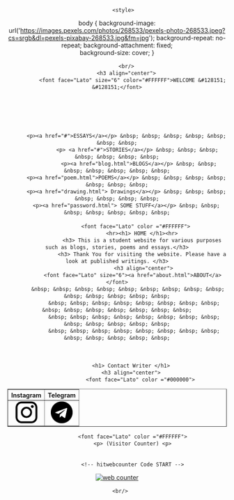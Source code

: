 <html lang="en">
<head>

        <style>
body {
  background-image: url('https://images.pexels.com/photos/268533/pexels-photo-268533.jpeg?cs=srgb&dl=pexels-pixabay-268533.jpg&fm=jpg');
  background-repeat: no-repeat;
  background-attachment: fixed;  
  background-size: cover;
}

</style>
	
</head>

   

<body background="https://images.pexels.com/photos/268533/pexels-photo-268533.jpeg?cs=srgb&dl=pexels-pixabay-268533.jpg&fm=jpg" align="center" >
  
          <br/>
          <h3 align="center">
              <font face="Lato" size="6" color="#FFFFFF">WELCOME &#128151; &#128151;</font>
		   


              
                  
                  
		  <p><a href="#">ESSAYS</a></p> &nbsp; &nbsp; &nbsp; &nbsp; &nbsp; &nbsp; &nbsp;
                 <p> <a href="#">STORIES</a></p> &nbsp; &nbsp; &nbsp; &nbsp; &nbsp; &nbsp; &nbsp;
                  <p><a href="blog.html">BLOGS</a></p> &nbsp; &nbsp; &nbsp; &nbsp; &nbsp; &nbsp; &nbsp;
		  <p><a href="poem.html">POEMS</a></p> &nbsp; &nbsp; &nbsp; &nbsp; &nbsp; &nbsp; &nbsp;
		  <p><a href="drawing.html"> Drawings</a></p> &nbsp; &nbsp; &nbsp; &nbsp; &nbsp; &nbsp; &nbsp;
		  <p><a href="password.html"> SOME STUFF</a></p> &nbsp; &nbsp; &nbsp; &nbsp; &nbsp; &nbsp; &nbsp;
		 
			    <font face="Lato" color ="#FFFFFF">
				    <hr><h1> HOME </h1><hr>
				    <h3> This is a student website for various purposes such as blogs, stories, poems and essays.</h3>
				    <h3> Thank You for visiting the website. Please have a look at published writings. </h3>
				     <h3 align="center">
              <font face="Lato" size="6"><a href="about.html">ABOUT</a></font>
		   &nbsp; &nbsp; &nbsp; &nbsp; &nbsp; &nbsp; &nbsp; &nbsp; &nbsp; &nbsp; &nbsp; &nbsp; &nbsp; &nbsp;
               &nbsp; &nbsp; &nbsp; &nbsp; &nbsp; &nbsp; &nbsp; &nbsp; &nbsp; &nbsp; &nbsp; &nbsp; &nbsp; &nbsp; &nbsp;
               &nbsp; &nbsp; &nbsp; &nbsp; &nbsp; &nbsp; &nbsp; &nbsp; &nbsp; &nbsp; &nbsp; &nbsp; &nbsp;
               &nbsp; &nbsp; &nbsp; &nbsp; &nbsp; &nbsp; &nbsp; &nbsp; &nbsp; &nbsp; &nbsp; &nbsp; &nbsp;


				   
			 <h1> Contact Writer </h1>
			 <h3 align="center">
				   <font face="Lato" color ="#000000">
<table border="1" background="transparent">  
<tr>
<th>Instagram </th>
<th >Telegram </th>

 </tr>
<tr>
<td><a href="https://www.instagram.com/steadydark/"><img src="instagram.png" height="50" width="50"> </a></td>
<td><a href="https://t.me/Steadydark"> <img src="telegram.png" height="50" width="50"></a></td>
	
</tr>

</table>
					    

              
                 
              <font face="Lato" color ="#FFFFFF">
			  <p> (Visitor Counter) <p>
			 
			 
			  <!-- hitwebcounter Code START -->
<a href="https://www.hitwebcounter.com" target="_blank">
<img src="https://hitwebcounter.com/counter/counter.php?page=8021325&style=0010&nbdigits=5&type=ip&initCount=0" title="Free Counter" Alt="web counter"   border="0" /></a>      


                  
              
         
      <br/>

          
     

